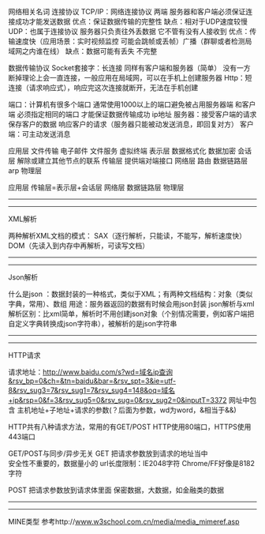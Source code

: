 
网络相关名词
连接协议
TCP/IP：网络连接协议 两端 服务器和客户端必须保证连接成功才能发送数据 优点：保证数据传输的完整性 缺点：相对于UDP速度较慢
UDP：也属于连接协议  服务器只负责往外丢数据 它不管有没有人接收到 优点：传输速度快（应用场景：实时视频监控 可能会跳帧或丢帧）广播（群聊或者检测局域网之内谁在线） 缺点：数据可能有丢失 不完整

数据传输协议
Socket套接字：长连接 同样有客户端和服务器（简单） 没有一方断掉理论上会一直连接，一般应用在局域网，可以在手机上创建服务器
Http：短连接（请求响应式），响应完这次连接就断开，无法在手机创建

端口：计算机有很多个端口 通常使用1000以上的端口避免被占用服务器端 和客户端 必须指定相同的端口 才能保证数据传输成功
ip地址
服务器：接受客户端的请求 保存客户的数据 响应客户的请求（服务器只能被动发送消息，即回复对方）
客户端：可主动发送消息

应用层 文件传输 电子邮件 文件服务 虚拟终端
表示层 数据格式化 数据加密
会话层 解除或建立其他节点的联系
传输层 提供端对端接口
网络层 路由
数据链路层 arp
物理层

应用层
传输层=表示层+会话层
网络层
数据链路层
物理层

************************************************************************************************************************************************
************************************************************************************************************************************************


XML解析

两种解析XML文档的模式：
SAX（逐行解析，只能读，不能写，解析速度快）
DOM（先读入到内存中再解析，可读写文档）
************************************************************************************************************************************************
************************************************************************************************************************************************

Json解析

什么是json ：数据封装的一种格式，类似于XML；有两种文档结构：对象（类似字典，常用）、数组
用途：服务器返回的数据有时候会用json封装
json解析与xml解析区别：比xml简单，解析时不用创建json对象（个别情况需要，例如客户端把自定义字典转换成json字符串），被解析的是json字符串

************************************************************************************************************************************************
************************************************************************************************************************************************

HTTP请求

请求地址：http://www.baidu.com/s?wd=域名ip查询&rsv_bp=0&ch=&tn=baidu&bar=&rsv_spt=3&ie=utf-8&rsv_sug3=7&rsv_sug1=7&rsv_sug4=148&oq=域名+ip&rsp=0&f=3&rsv_sug5=0&rsv_sug=0&rsv_sug2=0&inputT=3372
网址中包含 主机地址+子地址+请求的参数(？后面为参数，wd为word，&相当于&&)

HTTP共有八种请求方法，常用的有GET/POST
HTTP使用80端口，HTTPS使用443端口


GET/POST与同步/异步无关
GET
把请求参数放到请求的地址当中   
安全性不重要的，数据量小的
url长度限制：IE2048字符 Chrome/FF好像是8182字符

POST
把请求参数放到请求体里面
保密数据，大数据，如金融类的数据


************************************************************************************************************************************************
************************************************************************************************************************************************

MINE类型
参考http://www.w3school.com.cn/media/media_mimeref.asp
